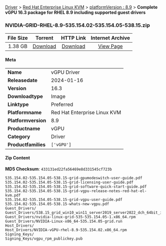 
[Driver](/README.md)  >  [Red Hat Enterprise Linux KVM](/index/Driver/Red_Hat_Enterprise_Linux_KVM.md)  >  [platformVersion : 8.9](/index/Driver/Red_Hat_Enterprise_Linux_KVM/8.9.md)  >  **Complete vGPU 16.3 package for RHEL 8.9 including supported guest drivers**


### NVIDIA-GRID-RHEL-8.9-535.154.02-535.154.05-538.15.zip

| **File Size** | **Torrent**  | **HTTP Link** | **Internet Archive** |
|:-------------:|:------------:|:-------------:|:--------------------:|
| 1.38 GB |  [Download](https://archive.org/download/nvgpu_NVIDIA-GRID-RHEL-8.9-535.154.02-535.154.05-538.15.zip/nvgpu_NVIDIA-GRID-RHEL-8.9-535.154.02-535.154.05-538.15.zip_archive.torrent)       | [Download](https://archive.org/compress/nvgpu_NVIDIA-GRID-RHEL-8.9-535.154.02-535.154.05-538.15.zip) | [View Page](https://archive.org/details/nvgpu_NVIDIA-GRID-RHEL-8.9-535.154.02-535.154.05-538.15.zip)       |

#### Meta

<table>
<tr><td><strong>Name</strong></td><td>vGPU Driver</td></tr>
<tr><td><strong>Releasedate</strong></td><td>2024-01-16</td></tr>
<tr><td><strong>Version</strong></td><td>16.3</td></tr>
<tr><td><strong>Downloadtype</strong></td><td>Image</td></tr>
<tr><td><strong>Linktype</strong></td><td>Preferred</td></tr>
<tr><td><strong>Platformname</strong></td><td>Red Hat Enterprise Linux KVM</td></tr>
<tr><td><strong>Platformversion</strong></td><td>8.9</td></tr>
<tr><td><strong>Productname</strong></td><td>vGPU</td></tr>
<tr><td><strong>Category</strong></td><td>Driver</td></tr>
<tr><td><strong>Productfamilies</strong></td><td><code>['vGPU']</code></td></tr>
</table>

#### Zip Content

**MD5 Checksum**: `433131ed22fa56469e8d331545cf723b`

```text
535.154.02-535.154.05-538.15-grid-gpumodeswitch-user-guide.pdf
535.154.02-535.154.05-538.15-grid-licensing-user-guide.pdf
535.154.02-535.154.05-538.15-grid-software-quick-start-guide.pdf
535.154.02-535.154.05-538.15-grid-vgpu-release-notes-red-hat-el-kvm.pdf
535.154.02-535.154.05-538.15-grid-vgpu-user-guide.pdf
535.154.02-535.154.05-538.15-whats-new-vgpu.pdf
Guest_Drivers/
Guest_Drivers/538.15_grid_win10_win11_server2019_server2022_dch_64bit_international.exe
Guest_Drivers/nvidia-linux-grid-535-535.154.05-1.x86_64.rpm
Guest_Drivers/NVIDIA-Linux-x86_64-535.154.05-grid.run
Host_Drivers/
Host_Drivers/NVIDIA-vGPU-rhel-8.9-535.154.02.x86_64.rpm
Signing_Keys/
Signing_Keys/vgpu_rpm_publickey.pub
```